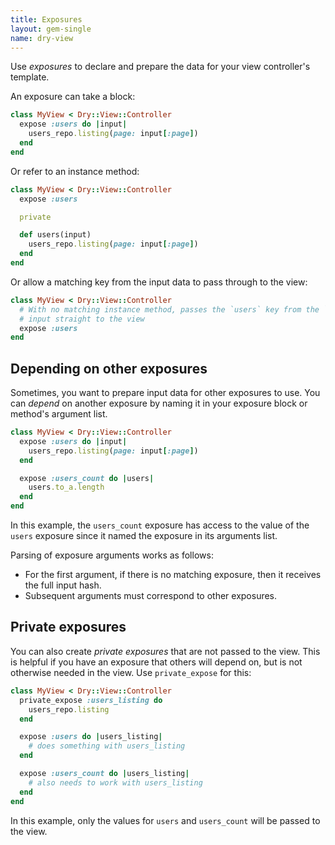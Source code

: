 ```yaml
---
title: Exposures
layout: gem-single
name: dry-view
---
```


Use _exposures_ to declare and prepare the data for your view controller's template.

An exposure can take a block:

```ruby
class MyView < Dry::View::Controller
  expose :users do |input|
    users_repo.listing(page: input[:page])
  end
end
```

Or refer to an instance method:

```ruby
class MyView < Dry::View::Controller
  expose :users

  private

  def users(input)
    users_repo.listing(page: input[:page])
  end
end
```

Or allow a matching key from the input data to pass through to the view:

```ruby
class MyView < Dry::View::Controller
  # With no matching instance method, passes the `users` key from the `#call`
  # input straight to the view
  expose :users
end
```

## Depending on other exposures

Sometimes, you want to prepare input data for other exposures to use. You can _depend_ on another exposure by naming it in your exposure block or method's argument list.

```ruby
class MyView < Dry::View::Controller
  expose :users do |input|
    users_repo.listing(page: input[:page])
  end

  expose :users_count do |users|
    users.to_a.length
  end
end
```

In this example, the `users_count` exposure has access to the value of the `users` exposure since it named the exposure in its arguments list.

Parsing of exposure arguments works as follows:

- For the first argument, if there is no matching exposure, then it receives the full input hash.
- Subsequent arguments must correspond to other exposures.

## Private exposures

You can also create _private exposures_ that are not passed to the view. This is helpful if you have an exposure that others will depend on, but is not otherwise needed in the view. Use `private_expose` for this:

```ruby
class MyView < Dry::View::Controller
  private_expose :users_listing do
    users_repo.listing
  end

  expose :users do |users_listing|
    # does something with users_listing
  end

  expose :users_count do |users_listing|
    # also needs to work with users_listing
  end
end
```

In this example, only the values for `users` and `users_count` will be passed to the view.

